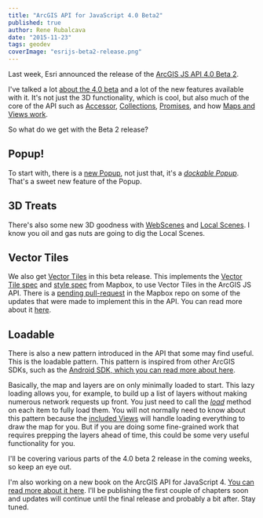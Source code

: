 ```yaml
---
title: "ArcGIS API for JavaScript 4.0 Beta2"
published: true
author: Rene Rubalcava
date: "2015-11-23"
tags: geodev
coverImage: "esrijs-beta2-release.png"
---
```


Last week, Esri announced the release of the [ArcGIS JS API 4.0 Beta 2](http://blogs.esri.com/esri/arcgis/2015/11/19/arcgis-api-for-javascript-4-0-beta-2-released/).

I've talked a lot [about the 4.0 beta](http://odoe.net/blog/tag/esrijs4beta/) and a lot of the new features available with it. It's not just the 3D functionality, which is cool, but also much of the core of the API such as [Accessor](http://odoe.net/blog/?s=accessor), [Collections](http://odoe.net/blog/quick-tip-collections-in-esrijs-beta-4/), [Promises](http://odoe.net/blog/arcgis-javascript-promises/), and how [Maps and Views work](http://odoe.net/blog/maps-and-views-in-arcgis-js-api/).

So what do we get with the Beta 2 release?

## Popup!

To start with, there is a [new Popup](https://developers.arcgis.com/javascript/beta/api-reference/esri-PopupTemplate.html), not just that, it's a [_dockable Popup_](https://developers.arcgis.com/javascript/beta/sample-code/popup-docking/index.html). That's a sweet new feature of the Popup.

## 3D Treats

There's also some new 3D goodness with [WebScenes](https://developers.arcgis.com/javascript/beta/api-reference/esri-WebScene.html) and [Local Scenes](https://developers.arcgis.com/javascript/beta/sample-code/scene-local/index.html). I know you oil and gas nuts are going to dig the Local Scenes.

## Vector Tiles

We also get [Vector Tiles](https://developers.arcgis.com/javascript/beta/api-reference/esri-layers-VectorTileLayer.html) in this beta release. This implements the [Vector Tile spec](https://github.com/mapbox/vector-tile-spec) and [style spec](https://www.mapbox.com/mapbox-gl-style-spec/) from Mapbox, to use Vector Tiles in the ArcGIS JS API. There is a [pending pull-request](https://github.com/mapbox/mapbox-gl-js/pull/1377) in the Mapbox repo on some of the updates that were made to implement this in the API. You can read more about it [here](https://gist.github.com/odoe/ce6a150658526901ef27#file-vector-tile-pr-md).

## Loadable

There is also a new pattern introduced in the API that some may find useful. This is the loadable pattern. This pattern is inspired from other ArcGIS SDKs, such as the [Android SDK, which you can read more about here](https://developers.arcgis.com/android/beta/guide/loadable-pattern.htm).

Basically, the map and layers are on only minimally loaded to start. This lazy loading allows you, for example, to build up a list of layers without making numerous network requests up front. You just need to call the _[load](https://developers.arcgis.com/javascript/beta/api-reference/esri-layers-Layer.html#load)_ method on each item to fully load them. You will not normally need to know about this pattern because the [included Views](https://developers.arcgis.com/javascript/beta/api-reference/esri-views-View.html) will handle loading everything to draw the map for you. But if you are doing some fine-grained work that requires prepping the layers ahead of time, this could be some very useful functionality for you.

I'll be covering various parts of the 4.0 beta 2 release in the coming weeks, so keep an eye out.

I'm also working on a new book on the ArcGIS API for JavaScript 4. [You can read more about it here](https://leanpub.com/arcgis-js-api-4). I'll be publishing the first couple of chapters soon and updates will continue until the final release and probably a bit after. Stay tuned.
